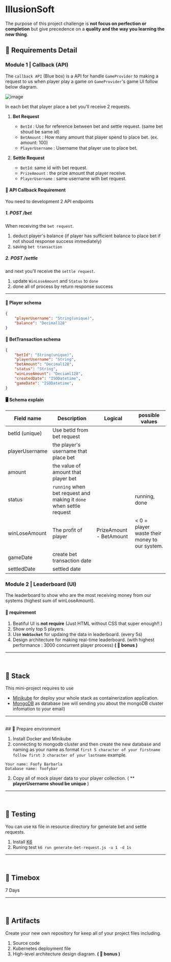 IllusionSoft
=============
The purpose of this project challenge is **not focus on perfection or completion** but give precedence on a **quality and the way you learning the new thing**.

## 📔 Requirements Detail

### Module 1 | Callback (API)

The `callback API` (Blue box) is a API for handle `GameProvider` to making a request to us when player play a game on `GameProvider`'s game UI follow below diagram.

![image](https://user-images.githubusercontent.com/4927368/122644017-19250980-d13d-11eb-8c90-e3062ed1d627.png)

In each bet that player place a bet you'll receive 2 requests.
1. **Bet Request**
    - `BetId` : Use for reference between bet and settle request. (same bet shoud be same id)
    - `BetAmount` : How many amount that player spend to place bet. (ex. amount: 100)
    - `PlayerUsername` : Username that player use to place bet.

2. **Settle Request**
    - `BetId`: same id with bet request.
    - `PrizeAmount` : the prize amount that player receive.
    - `PlayerUsername` : same username with bet request.

#### 💪 API Callback Requirement
You need to development 2 API endpoints
##### 1. POST /bet
When receiving the `bet request`.
1. deduct player's balance (if player has sufficient balance to place bet if not shoud response success immediately)
2. saving `bet transaction`

##### 2. POST /settle
and next you'll receive the `settle request`.
1. update `WinLoseAmount` and `Status` to `done`
2. done all of process by return response success
---
#### 💾 Player schema
```json
{
    "playerUsername": "String(unique)",
    "balance": "Decimal128"
}
```
#### 💾 BetTransaction schema
```json
{
    "betId": "String(unique)",
    "playerUsername": "String",
    "betAmount": "Decimal128",
    "status": "String",
    "winLoseAmount": "Deciaml128",
    "createdDate": "ISODatetime",
    "gameDate": "ISODatetime",
}
```
#### 🖥️ Schema explain
| Field name     | Description                                                         | Logical                 | possible values                          |
|----------------|---------------------------------------------------------------------|-------------------------|------------------------------------------|
| betId (unique) | Use betId from bet request                                          |                         |                                          |
| playerUsername | the player's username that place bet                                |                         |                                          |
| amount         | the value of amount that player bet                                 |                         |                                          |
| status         | `running` when bet request and making it `done` when settle request |                         | running, done                            |
| winLoseAmount  | The profit of player                                                | PrizeAmount - BetAmount | < 0 = player waste their money to our system. |
| gameDate       | create bet transaction date                                         |                         |                                          |
| settledDate    | settled date                                                        |                         |                                          |


### Module 2 | Leaderboard (UI)

The leaderboard to show who are the most receiving money from our systems (highest sum of winLoseAmount).

#### 💪 requirement
1. Beatiful UI is **not require** (Just HTML without CSS that super enough!!.)
2. Show only top 5 players.
2. Use **`WebSocket`** for updaing the data in leaderboard. (every 5s)
3. Design architecture for making real-time leaderboard. (with highest performance : 3000 concurrent player process) **( 🍻 bonus )**

---
<br/>

## 📔 Stack
This mini-project requires to use 
- [Minikube](https://minikube.sigs.k8s.io/docs/) for deploy your whole stack as containerization application.
- [MongoDB](https://www.mongodb.com/) as database (we will sending you about the mongoDB cluster infomation to your email)

---
<br/>
## 📔 Prepare environment

1. Install Docker and Minikube
1. connecting to mongodb cluster and then create the new database and naming as your name as format `first 5 character of your firstname follow first 3 character of your lastname` example.

```
Your name: Foofy Barbarla
Database name: foofybar
```

2. Copy all of mock player data to your player collection. ( ** **playerUsername shoud be unique** )

---
<br/>

## 📔 Testing
You can use `K6` file in resource directory for generate bet and settle requests.

1. Install [K6](https://k6.io/docs/getting-started/installation/)
2. Runing test `k6 run generate-bet-request.js -u 1 -d 1s`

---
<br/>

## 📔 Timebox
7 Days

---
<br/>

## 📔 Artifacts
Create your new own repository for keep all of your project files including.
1. Source code
2. Kubernetes deployment file
3. High-level architecture design diagram. **( 🍻 bonus )**



